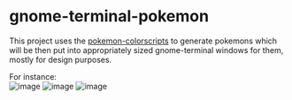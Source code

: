 # gnome-terminal-pokemon

This project uses the [pokemon-colorscripts](https://gitlab.com/phoneybadger/pokemon-colorscripts) to generate pokemons which will be then put into appropriately sized gnome-terminal windows for them, mostly for design purposes.

For instance:  
![image](https://github.com/user-attachments/assets/625ca772-5e68-4ebe-abe7-2f98b5d6f40e) ![image](https://github.com/user-attachments/assets/202c62be-65c8-458d-9d69-f102fc2b1f25) ![image](https://github.com/user-attachments/assets/f326e4af-489a-45c0-8162-e323a588867f) 
